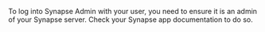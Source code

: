 To log into Synapse Admin with your user, you need to ensure it is an admin of your Synapse server.
Check your Synapse app documentation to do so.
